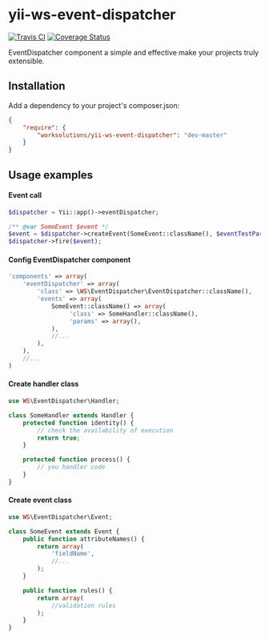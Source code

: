 yii-ws-event-dispatcher
=======================
[![Travis CI](https://travis-ci.org/worksolutions/yii-ws-event-dispatcher.png "Travis CI")](https://travis-ci.org/worksolutions/yii-ws-event-dispatcher)
[![Coverage Status](https://coveralls.io/repos/worksolutions/yii-ws-event-dispatcher/badge.png?branch=master)](https://coveralls.io/r/worksolutions/yii-ws-event-dispatcher?branch=master)

EventDispatcher component a simple and effective make your projects truly extensible.

Installation
------------
Add a dependency to your project's composer.json:
```json
{
    "require": {
        "worksolutions/yii-ws-event-dispatcher": "dev-master"
    }
}
```

Usage examples
--------------
#### Event call
```php
$dispatcher = Yii::app()->eventDispatcher;

/** @var SomeEvent $event */
$event = $dispatcher->createEvent(SomeEvent::className(), $eventTestParams);
$dispatcher->fire($event);
```

#### Config EventDispatcher component
```php
'components' => array(
    'eventDispatcher' => array(
        'class' => \WS\EventDispatcher\EventDispatcher::className(),
        'events' => array(
            SomeEvent::className() => array(
                 'class' => SomeHandler::className(),
                 'params' => array(),
            ),
            //...
        ),
    ),
    //...
)
```

#### Create handler class
```php
use WS\EventDispatcher\Handler;

class SomeHandler extends Handler {
    protected function identity() {
        // check the availability of execution
        return true;
    }

    protected function process() {
        // you handler code
    }
}
```

#### Create event class
```php
use WS\EventDispatcher\Event;

class SomeEvent extends Event {
    public function attributeNames() {
        return array(
            'fieldName',
            //...
        );
    }

    public function rules() {
        return array(
            //validation rules
        );
    }
}
```
